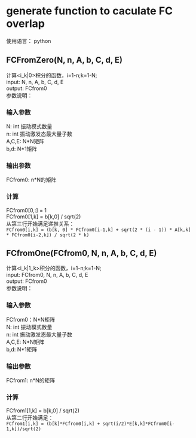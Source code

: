 # generate function to caculate FC overlap
使用语言： python
## FCFromZero(N, n, A, b, C, d, E)
计算<i_k|0>积分的函数，i=1-n;k=1-N; <br>
input: N, n, A, b, C, d, E <br>
output: FCfrom0 <br>
参数说明： <br>
### 输入参数
N: int 振动模式数量 <br>
n: int 振动激发态最大量子数 <br>
A,C,E: N\*N矩阵 <br>
b,d: N\*1矩阵 <br>
### 输出参数
FCfrom0: n\*N的矩阵
### 计算
FCfrom0[0,:] = 1 <br>
FCfrom0[1,k] = b[k,0] / sqrt(2) <br>
从第三行开始满足递推关系：<br>
`FCfrom0[i,k] = (b[k, 0] * FCfrom0[i-1,k] + sqrt(2 * (i - 1)) * A[k,k] * FCfrom0[i-2,k]) / sqrt(2 * k)`

## FCfromOne(FCfrom0, N, n, A, b, C, d, E)
计算<i_k|1_k>积分的函数，i=1-n;k=1-N; <br>
input: FCfrom0, N, n, A, b, C, d, E <br>
output: FCfrom0 <br>
参数说明： <br>
### 输入参数
FCfrom0：N*N矩阵 <br>
N: int 振动模式数量 <br>
n: int 振动激发态最大量子数 <br>
A,C,E: N\*N矩阵 <br>
b,d: N\*1矩阵 <br>
### 输出参数
FCfrom1: n\*N的矩阵
### 计算
FCfrom1[1,k] = b[k,0] / sqrt(2) <br>
从第二行开始满足：<br>
`FCfrom1[i,k] = (b[k]*FCfrom0[i,k] + sqrt(i/2)*E[k,k]*FCfrom0[i-1,k])/sqrt(2)`

